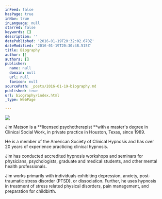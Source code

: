 ```yaml
---
inFeed: false
hasPage: true
inNav: true
inLanguage: null
starred: false
keywords: []
description: ''
datePublished: '2016-01-19T20:32:02.670Z'
dateModified: '2016-01-19T20:30:48.515Z'
title: Biography
author: []
authors: []
publisher:
  name: null
  domain: null
  url: null
  favicon: null
sourcePath: _posts/2016-01-19-biography.md
published: true
url: biography/index.html
_type: WebPage

---
```

![](https://the-grid-user-content.s3-us-west-2.amazonaws.com/40fe6d7c-524c-42e9-b94b-a8f911b27537.jpg)

Jim Matson is a **licensed psychotherapist **with a master's degree in Clinical Social Work, in private practice in Houston, Texas, since 1989\.

He is a member of the American Society of Clinical Hypnosis and has over 20 years of experience practicing clinical hypnosis.

Jim has conducted accredited hypnosis workshops and seminars for physicians, psychologists, graduate and medical students, and other mental health professionals.

Jim works primarily with individuals exhibiting depression, anxiety, post-traumatic stress disorder (PTSD), or dissociation. Further, he uses hypnosis in treatment of stress related physical disorders, pain management, and preparation for childbirth.